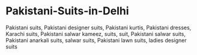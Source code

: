 Pakistani-Suits-in-Delhi
========================

Pakistani suits, Pakistani designer suits, Pakistani kurtis, Pakistani dresses, Karachi suits, Pakistani salwar kameez, suits, suit, Pakistani salwar suits, Pakistani anarkali suits, salwar suits, Pakistani lawn suits, ladies designer suits
